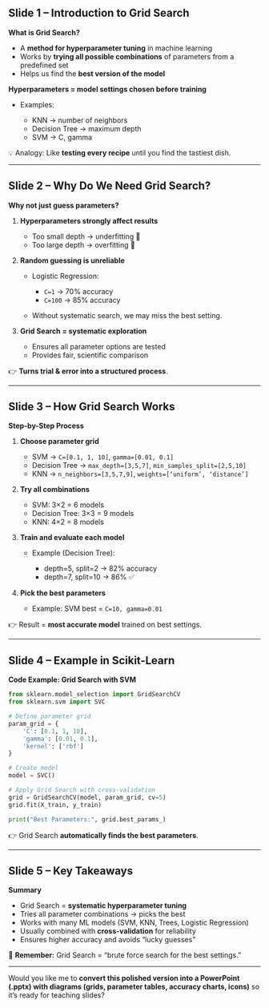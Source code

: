 ## **Slide 1 – Introduction to Grid Search**

**What is Grid Search?**

* A **method for hyperparameter tuning** in machine learning
* Works by **trying all possible combinations** of parameters from a predefined set
* Helps us find the **best version of the model**

**Hyperparameters = model settings chosen before training**

* Examples:

  * KNN → number of neighbors
  * Decision Tree → maximum depth
  * SVM → C, gamma

💡 Analogy: Like **testing every recipe** until you find the tastiest dish.

---

## **Slide 2 – Why Do We Need Grid Search?**

**Why not just guess parameters?**

1. **Hyperparameters strongly affect results**

   * Too small depth → underfitting 🌱
   * Too large depth → overfitting 🌳

2. **Random guessing is unreliable**

   * Logistic Regression:

     * `C=1` → 70% accuracy
     * `C=100` → 85% accuracy
   * Without systematic search, we may miss the best setting.

3. **Grid Search = systematic exploration**

   * Ensures all parameter options are tested
   * Provides fair, scientific comparison

👉 **Turns trial & error into a structured process**.

---

## **Slide 3 – How Grid Search Works**

**Step-by-Step Process**

1. **Choose parameter grid**

   * SVM → `C=[0.1, 1, 10]`, `gamma=[0.01, 0.1]`
   * Decision Tree → `max_depth=[3,5,7]`, `min_samples_split=[2,5,10]`
   * KNN → `n_neighbors=[3,5,7,9]`, `weights=[‘uniform’, ‘distance’]`

2. **Try all combinations**

   * SVM: 3×2 = 6 models
   * Decision Tree: 3×3 = 9 models
   * KNN: 4×2 = 8 models

3. **Train and evaluate each model**

   * Example (Decision Tree):

     * depth=5, split=2 → 82% accuracy
     * depth=7, split=10 → 86% ✅

4. **Pick the best parameters**

   * Example: SVM best = `C=10, gamma=0.01`

👉 Result = **most accurate model** trained on best settings.

---

## **Slide 4 – Example in Scikit-Learn**

**Code Example: Grid Search with SVM**

```python
from sklearn.model_selection import GridSearchCV
from sklearn.svm import SVC

# Define parameter grid
param_grid = {
    'C': [0.1, 1, 10],
    'gamma': [0.01, 0.1],
    'kernel': ['rbf']
}

# Create model
model = SVC()

# Apply Grid Search with cross-validation
grid = GridSearchCV(model, param_grid, cv=5)
grid.fit(X_train, y_train)

print("Best Parameters:", grid.best_params_)
```

👉 Grid Search **automatically finds the best parameters**.

---

## **Slide 5 – Key Takeaways**

**Summary**

* Grid Search = **systematic hyperparameter tuning**
* Tries all parameter combinations → picks the best
* Works with many ML models (SVM, KNN, Trees, Logistic Regression)
* Usually combined with **cross-validation** for reliability
* Ensures higher accuracy and avoids “lucky guesses”

🎯 **Remember:** Grid Search = “brute force search for the best settings.”

---

Would you like me to **convert this polished version into a PowerPoint (.pptx) with diagrams (grids, parameter tables, accuracy charts, icons)** so it’s ready for teaching slides?
